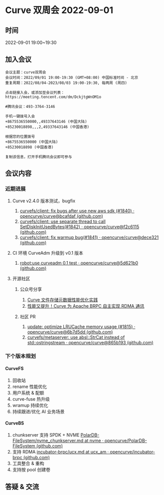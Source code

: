 # Curve 双周会 2022-09-01

## 时间

2022-09-01 19:00~19:30

## 加入会议

```
会议主题：curve双周会
会议时间：2022/09/01 19:00-19:30 (GMT+08:00) 中国标准时间 - 北京
重复周期：2022/08/04-2023/08/03 19:00-19:30, 每两周 (周四)

点击链接入会，或添加至会议列表：
https://meeting.tencent.com/dm/DckjtgWnOM1o

#腾讯会议：493-3764-3146

手机一键拨号入会
+8675536550000,,49337643146 (中国大陆)
+85230018898,,,2,49337643146 (中国香港)

根据您的位置拨号
+8675536550000 (中国大陆)
+85230018898 (中国香港)

复制该信息，打开手机腾讯会议即可参与
```

## 会议内容

### 近期进展

1. Curve v2.4.0 版本测试，bugfix

   1. [curvefs/client: fix bugs after use new aws sdk (#1840) · opencurve/curve@bcafdaf (github.com)](https://github.com/opencurve/curve/commit/bcafdaf6d6b580a479b6ab59b1ab1285f5396025)
   2. [curvefs/client: use separate thread to call SetDiskInitUsedBytes(#1842) · opencurve/curve@f2c6115 (github.com)](https://github.com/opencurve/curve/commit/f2c6115d8d03996d29e1f1fd7c5be094413ac324)
   3. [curvefs/client: fix warmup bug(#1841) · opencurve/curve@dece321 (github.com)](https://github.com/opencurve/curve/commit/dece32184b0743a488b390e0259867733274f2fb)

2. CI 环境 CurveAdm 升级到 v0.1 版本

   1. [robot:use curveadm 0.1 test · opencurve/curve@5d621b0 (github.com)](https://github.com/opencurve/curve/commit/5d621b0fc78b500c5a31f47d1daf4cb34fd98874)

3. 开源社区
   1. 公众号分享
      1. [Curve 文件存储元数据性能优化实践](https://mp.weixin.qq.com/s?__biz=Mzg4MjgxNDYwMA==&mid=2247488432&idx=1&sn=d8700bd6ab9d716b3352b45807bfb265&chksm=cf51a857f82621413fb1e42613bd54a849baeb01153908db40d51196dd73b6b83c6cba37a665&cur_album_id=2492002081947254787&scene=189#wechat_redirect)
      2. [性能又提升！Curve 为 Apache BRPC 自主实现 RDMA 通讯](https://mp.weixin.qq.com/s?__biz=Mzg4MjgxNDYwMA==&mid=2247488779&idx=1&sn=b08ba8a20b25434500b0a54fde23bd96&chksm=cf51aeecf82627fa5fa43f264234d2b793155b7e8d3846d5b0e8d7c1add9fdd0f16e34d7573d&cur_album_id=2492002081947254787&scene=189#wechat_redirect)

   2. 社区 PR
      1. [update: optimize LRUCache memory usage (#1815) · opencurve/curve@6b7d5dd (github.com)](https://github.com/opencurve/curve/commit/6b7d5dd2d94ce487be81af7015f6a6ab623d1b7e)
      2. [curvefs/metaserver: use absl::StrCat instead of std::ostringstream · opencurve/curve@865b193 (github.com)](https://github.com/opencurve/curve/commit/865b1931f999211ad0a01da7409c6cbfc9eff853)


### 下个版本规划

#### CurveFS

1. 回收站
2. rename 性能优化
3. 用户系统 & 配额
4. curve-fuse 热升级
5. wramup 持续优化
6. 持续跟进/优化 AI 业务场景

#### CurveBS

1. chunkserver 支持 SPDK + NVME [PolarDB-FileSystem/nvme_chunkserver.md at nvme · opencurve/PolarDB-FileSystem (github.com)](https://github.com/opencurve/PolarDB-FileSystem/blob/nvme/docs/nvme_chunkserver.md)
2. 支持 RDMA [incubator-brpc/ucx.md at ucx_am · opencurve/incubator-brpc (github.com)](https://github.com/opencurve/incubator-brpc/blob/ucx_am/docs/cn/ucx.md)
3. 工具整合 & 重构
4. 支持按 pool 创建卷



## 答疑 & 交流

